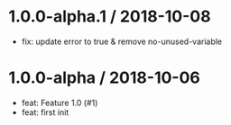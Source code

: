 
1.0.0-alpha.1 / 2018-10-08
==========================

  * fix: update error to true & remove no-unused-variable

1.0.0-alpha / 2018-10-06
========================

  * feat: Feature 1.0 (#1)
  * feat: first init
